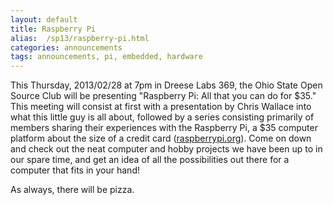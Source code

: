 ```yaml
---
layout: default
title: Raspberry Pi
alias:  /sp13/raspberry-pi.html
categories: announcements
tags: announcements, pi, embedded, hardware
---
```

This Thursday, 2013/02/28 at 7pm in Dreese Labs 369, the Ohio State Open Source Club will be presenting "Raspberry Pi: All that you can do for $35." This meeting will consist at first with a presentation by Chris Wallace into what this little guy is all about, followed by a series consisting primarily of members sharing their experiences with the Raspberry Pi, a $35 computer platform about the size of a credit card ([raspberrypi.org](http://www.raspberrypi.org/)). Come on down and check out the neat computer and hobby projects we have been up to in our spare time, and get an idea of all the possibilities out there for a computer that fits in your hand!

As always, there will be pizza.

